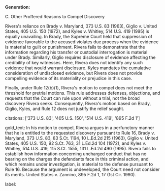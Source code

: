 **Generation:**

C. Other Proffered Reasons to Compel Discovery

Rivera's reliance on Brady v. Maryland, 373 U.S. 83 (1963), Giglio v. United States, 405 U.S. 150 (1972), and Kyles v. Whitley, 514 U.S. 419 (1995) is equally unavailing. In Brady, the Supreme Court held that suppression of evidence favorable to the accused violates due process when the evidence is material to guilt or punishment. Rivera fails to demonstrate that the information regarding his transfer or custodial interrogation is material under Brady. Similarly, Giglio requires disclosure of evidence affecting the credibility of key witnesses. Here, Rivera does not identify any such evidence that would warrant disclosure. Kyles mandates the cumulative consideration of undisclosed evidence, but Rivera does not provide compelling evidence of its materiality or prejudice in this case.

Finally, under Rule 12(b)(1), Rivera's motion to compel does not meet the threshold for pretrial motions. This rule addresses defenses, objections, and requests that the Court can rule upon without a trial, not the broad discovery Rivera seeks. Consequently, Rivera's motion based on Brady, Giglio, Kyles, and Rule 12 does not justify the relief sought.

citations: ['373 U.S. 83', '405 U.S. 150', '514 U.S. 419', '895 F.2d 1']

gold_text: In his motion to compel, Rivera argues in a perfunctory manner that he is entitled to the requested discovery pursuant to Rule 16, Brady v. Maryland, 373 U.S. 83, 83 S.Ct. 1194, 10 L.Ed.2d 215 (1963), Giglio v. United States, 405 U.S. 150, 92 S.Ct. 763, 31 L.Ed.2d 104 (1972), and Kyles v. Whitley, 514 U.S. 419, 115 S.Ct. 1555, 131 L.Ed.2d 490 (1995). Rivera fails to establish how information concerning uncharged conduct that has no bearing on the charges the defendants face in this criminal action, and which remains under investigation, is material to the defense pursuant to Rule 16. Because the argument is undeveloped, the Court need not consider its merits. United States v. Zannino, 895 F.2d 1, 17 (1st Cir. 1990).

label: 
